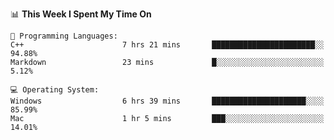 
<!--START_SECTION:waka-->
📊 **This Week I Spent My Time On** 

```text
💬 Programming Languages: 
C++                      7 hrs 21 mins       ███████████████████████░░   94.88% 
Markdown                 23 mins             █░░░░░░░░░░░░░░░░░░░░░░░░   5.12%

💻 Operating System: 
Windows                  6 hrs 39 mins       █████████████████████░░░░   85.99% 
Mac                      1 hr 5 mins         ███░░░░░░░░░░░░░░░░░░░░░░   14.01%

```


<!--END_SECTION:waka-->
